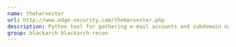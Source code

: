 ```yaml
---
name: theharvester
url: http://www.edge-security.com/theHarvester.php
description: Python tool for gathering e-mail accounts and subdomain names from different public sources (search engines, pgp key servers).
group: blackarch blackarch-recon
---
```

